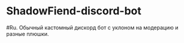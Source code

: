 # ShadowFiend-discord-bot
#Ru. Обычный кастомный дискорд бот с уклоном на модерацию и разные плюшки. 
